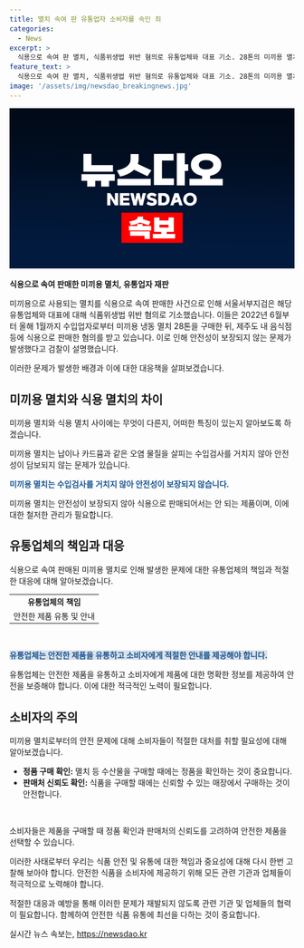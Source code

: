```yaml
---
title: 멸치 속여 판 유통업자 소비자를 속인 죄
categories:
  - News
excerpt: >
  식용으로 속여 판 멸치, 식품위생법 위반 혐의로 유통업체와 대표 기소. 28톤의 미끼용 멸치를 식용으로 판 혐의. 안전성 논란도. (150자)
feature_text: >
  식용으로 속여 판 멸치, 식품위생법 위반 혐의로 유통업체와 대표 기소. 28톤의 미끼용 멸치를 식용으로 판 혐의. 안전성 논란도. (150자)
image: '/assets/img/newsdao_breakingnews.jpg'
---
```


<p><img src="/assets/img/newsdao_breakingnews.jpg" alt="firstkoreanews 속보" /></p>

<p><b>식용으로 속여 판매한 미끼용 멸치, 유통업자 재판</b></p>

<p>미끼용으로 사용되는 멸치를 식용으로 속여 판매한 사건으로 인해 서울서부지검은 해당 유통업체와 대표에 대해 식품위생법 위반 혐의로 기소했습니다. 이들은 2022년 6월부터 올해 1월까지 수입업자로부터 미끼용 냉동 멸치 28톤을 구매한 뒤, 제주도 내 음식점 등에 식용으로 판매한 혐의를 받고 있습니다. 이로 인해 안전성이 보장되지 않는 문제가 발생했다고 검찰이 설명했습니다.</p>

<p>이러한 문제가 발생한 배경과 이에 대한 대응책을 살펴보겠습니다. </p>

<h2 data-ke-size="size26">미끼용 멸치와 식용 멸치의 차이</h2>

<p>미끼용 멸치와 식용 멸치 사이에는 무엇이 다른지, 어떠한 특징이 있는지 알아보도록 하겠습니다.</p>

<p data-ke-size="size16">미끼용 멸치는 납이나 카드뮴과 같은 오염 물질을 살피는 수입검사를 거치지 않아 안전성이 담보되지 않는 문제가 있습니다.</p>

<p><b><span style="color: #1a5490;">미끼용 멸치는 수입검사를 거치지 않아 안전성이 보장되지 않습니다.</span></b></p>

<p>미끼용 멸치는 안전성이 보장되지 않아 식용으로 판매되어서는 안 되는 제품이며, 이에 대한 철저한 관리가 필요합니다.</p>

<h2 data-ke-size="size26">유통업체의 책임과 대응</h2>

<p>식용으로 속여 판매된 미끼용 멸치로 인해 발생한 문제에 대한 유통업체의 책임과 적절한 대응에 대해 알아보겠습니다.</p>

<table>
<tbody>
<tr>
<td style="text-align: center; height: 17px;"><b>유통업체의 책임</b></td>
</tr>
<tr>
<td style="text-align: center; height: 17px;">안전한 제품 유통 및 안내</td>
</tr>
</tbody>
</table>

<p data-ke-size="size16">&nbsp;</p>

<p><b><span style="background-color: #21538527; color: #1a5490;">유통업체는 안전한 제품을 유통하고 소비자에게 적절한 안내를 제공해야 합니다.</span></b></p>

<p>유통업체는 안전한 제품을 유통하고 소비자에게 제품에 대한 명확한 정보를 제공하여 안전을 보증해야 합니다. 이에 대한 적극적인 노력이 필요합니다.</p>

<h2 data-ke-size="size26">소비자의 주의</h2>

<p>미끼용 멸치로부터의 안전 문제에 대해 소비자들이 적절한 대처를 취할 필요성에 대해 알아보겠습니다.</p>

<ul>
<li><b>정품 구매 확인:</b> 멸치 등 수산물을 구매할 때에는 정품을 확인하는 것이 중요합니다.</li>
<li><b>판매처 신뢰도 확인:</b> 식품을 구매할 때에는 신뢰할 수 있는 매장에서 구매하는 것이 안전합니다.</li>
</ul>

<p data-ke-size="size16">&nbsp;</p>

<p>소비자들은 제품을 구매할 때 정품 확인과 판매처의 신뢰도를 고려하여 안전한 제품을 선택할 수 있습니다.</p>

<p>이러한 사태로부터 우리는 식품 안전 및 유통에 대한 책임과 중요성에 대해 다시 한번 고찰해 보아야 합니다. 안전한 식품을 소비자에 제공하기 위해 모든 관련 기관과 업체들이 적극적으로 노력해야 합니다.</p>

<p>적절한 대응과 예방을 통해 이러한 문제가 재발되지 않도록 관련 기관 및 업체들의 협력이 필요합니다. 함께하여 안전한 식품 유통에 최선을 다하는 것이 중요합니다.</p>
실시간 뉴스 속보는, <a href="https://newsdao.kr" rel="dofollow">https://newsdao.kr</a>


